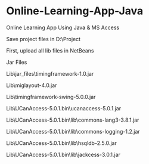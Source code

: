 # Online-Learning-App-Java
Online Learning App Using Java &amp; MS Access

Save project files in D:\Project

First, upload all lib files in NetBeans

Jar Files

Lib\jar_files\timingframework-1.0.jar

Lib\miglayout-4.0.jar

Lib\timingframework-swing-5.0.0.jar

Lib\UCanAccess-5.0.1.bin\ucanaccess-5.0.1.jar

Lib\UCanAccess-5.0.1.bin\lib\commons-lang3-3.8.1.jar

Lib\UCanAccess-5.0.1.bin\lib\commons-logging-1.2.jar

Lib\UCanAccess-5.0.1.bin\lib\hsqldb-2.5.0.jar

Lib\UCanAccess-5.0.1.bin\lib\jackcess-3.0.1.jar

